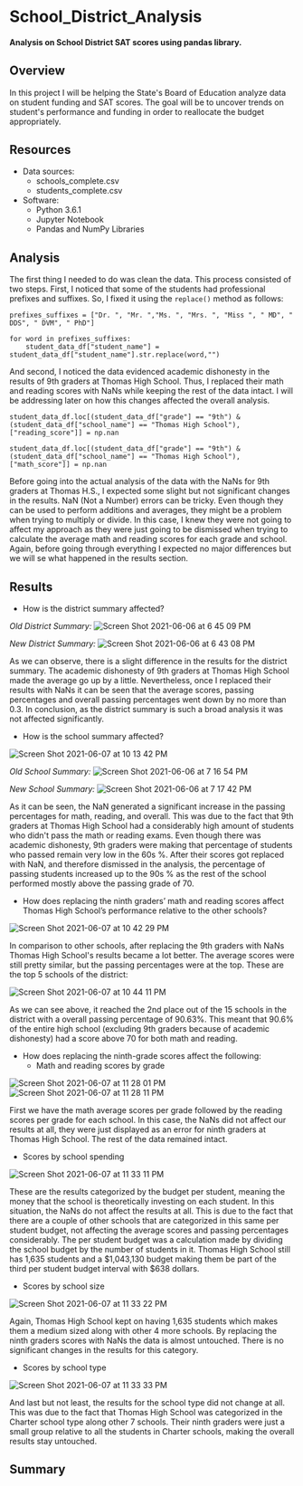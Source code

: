 # School_District_Analysis
#### Analysis on School District SAT scores using pandas library. 

## Overview 

In this project I will be helping the State's Board of Education analyze data on student funding and SAT scores. The goal will be to uncover trends on student's performance and funding in order to reallocate the budget appropriately. 

## Resources
- Data sources:
  - schools_complete.csv
  - students_complete.csv
- Software:
  - Python 3.6.1
  - Jupyter Notebook
  - Pandas and NumPy Libraries

## Analysis

The first thing I needed to do was clean the data. This process consisted of two steps. First, I noticed that some of the students had professional prefixes and suffixes. So, I fixed it using the `replace()` method as follows:

```
prefixes_suffixes = ["Dr. ", "Mr. ","Ms. ", "Mrs. ", "Miss ", " MD", " DDS", " DVM", " PhD"]

for word in prefixes_suffixes:
    student_data_df["student_name"] = student_data_df["student_name"].str.replace(word,"")
```

And second, I noticed the data evidenced academic dishonesty in the results of 9th graders at Thomas High School. Thus, I replaced their math and reading scores with NaNs while keeping the rest of the data intact. I will be addressing later on how this changes affected the overall analysis. 

```
student_data_df.loc[(student_data_df["grade"] == "9th") & (student_data_df["school_name"] == "Thomas High School"),["reading_score"]] = np.nan

student_data_df.loc[(student_data_df["grade"] == "9th") & (student_data_df["school_name"] == "Thomas High School"),["math_score"]] = np.nan
```

Before going into the actual analysis of the data with the NaNs for 9th graders at Thomas H.S., I expected some slight but not significant changes in the results. NaN (Not a Number) errors can be tricky. Even though they can be used to perform additions and averages, they might be a problem when trying to multiply or divide. In this case, I knew they were not going to affect my approach as they were just going to be dismissed when trying to calculate the average math and reading scores for each grade and school. Again, before going through everything I expected no major differences but we will se what happened in the results section. 

## Results

- How is the district summary affected?

*Old District Summary:*
![Screen Shot 2021-06-06 at 6 45 09 PM](https://user-images.githubusercontent.com/83378141/120942511-62199e80-c6f7-11eb-9449-9b4cda443db9.png)

*New District Summary:*
![Screen Shot 2021-06-06 at 6 43 08 PM](https://user-images.githubusercontent.com/83378141/120942472-27b00180-c6f7-11eb-81a3-908381092b00.png)

As we can observe, there is a slight difference in the results for the district summary. The academic dishonesty of 9th graders at Thomas High School made the average go up by a little. Nevertheless, once I replaced their results with NaNs it can be seen that the average scores, passing percentages and overall passing percentages went down by no more than 0.3. In conclusion, as the district summary is such a broad analysis it was not affected significantly. 

- How is the school summary affected? 

![Screen Shot 2021-06-07 at 10 13 42 PM](https://user-images.githubusercontent.com/83378141/121111986-c6af2900-c7dd-11eb-80a8-cb71dd79d3e9.png)

*Old School Summary:*
![Screen Shot 2021-06-06 at 7 16 54 PM](https://user-images.githubusercontent.com/83378141/120943334-41a01300-c6fc-11eb-8090-23d3cdfd5cf8.png)

*New School Summary:*
![Screen Shot 2021-06-06 at 7 17 42 PM](https://user-images.githubusercontent.com/83378141/120943341-449b0380-c6fc-11eb-8ed6-5dbd61a39725.png)

As it can be seen, the NaN generated a significant increase in the passing percentages for math, reading, and overall. This was due to the fact that 9th graders at Thomas High School had a considerably high amount of students who didn't pass the math or reading exams. Even though there was academic dishonesty, 9th graders were making that percentage of students who passed remain very low in the 60s %. After their scores got replaced with NaN, and therefore dismissed in the analysis, the percentage of passing students increased up to the 90s % as the rest of the school performed mostly above the passing grade of 70. 

- How does replacing the ninth graders’ math and reading scores affect Thomas High School’s performance relative to the other schools?

![Screen Shot 2021-06-07 at 10 42 29 PM](https://user-images.githubusercontent.com/83378141/121114472-bdc05680-c7e1-11eb-8900-e7078791e5dc.png)

In comparison to other schools, after replacing the 9th graders with NaNs Thomas High School's results became a lot better. The average scores were still pretty similar, but the passing percentages were at the top. These are the top 5 schools of the district:

![Screen Shot 2021-06-07 at 10 44 11 PM](https://user-images.githubusercontent.com/83378141/121114578-f102e580-c7e1-11eb-82e3-8028ac7de509.png)

As we can see above, it reached the 2nd place out of the 15 schools in the district with a overall passing percentage of 90.63%. This meant that 90.6% of the entire high school (excluding 9th graders because of academic dishonesty) had a score above 70 for both math and reading. 

- How does replacing the ninth-grade scores affect the following:
  - Math and reading scores by grade

![Screen Shot 2021-06-07 at 11 28 01 PM](https://user-images.githubusercontent.com/83378141/121118599-20b4ec00-c7e8-11eb-8789-0b37b119357f.png)
![Screen Shot 2021-06-07 at 11 28 11 PM](https://user-images.githubusercontent.com/83378141/121118606-23afdc80-c7e8-11eb-8fb4-7a66f0f850c8.png)

First we have the math average scores per grade followed by the reading scores per grade for each school. In this case, the NaNs did not affect our results at all, they were just displayed as an error for ninth graders at Thomas High School. The rest of the data remained intact. 

  - Scores by school spending

![Screen Shot 2021-06-07 at 11 33 11 PM](https://user-images.githubusercontent.com/83378141/121119005-d8e29480-c7e8-11eb-9043-1537982d8cf6.png)

These are the results categorized by the budget per student, meaning the money that the school is theoretically investing on each student. In this situation, the NaNs do not affect the results at all. This is due to the fact that there are a couple of other schools that are categorized in this same per student budget, not affecting the average scores and passing percentages considerably. The per student budget was a calculation made by dividing the school budget by the number of students in it. Thomas High School still has 1,635 students and a $1,043,130 budget making them be part of the third per student budget interval with $638 dollars. 

  - Scores by school size

![Screen Shot 2021-06-07 at 11 33 22 PM](https://user-images.githubusercontent.com/83378141/121120386-7343d780-c7eb-11eb-8269-1f03239ce7af.png)

Again, Thomas High School kept on having 1,635 students which makes them a medium sized along with other 4 more schools. By replacing the ninth graders scores with NaNs the data is almost untouched. There is no significant changes in the results for this category.

  - Scores by school type

![Screen Shot 2021-06-07 at 11 33 33 PM](https://user-images.githubusercontent.com/83378141/121121699-13026500-c7ee-11eb-8b96-10b4bf73c7d7.png)

And last but not least, the results for the school type did not change at all. This was due to the fact that Thomas High School was categorized in the Charter school type along other 7 schools. Their ninth graders were just a small group relative to all the students in Charter schools, making the overall results stay untouched. 

## Summary





